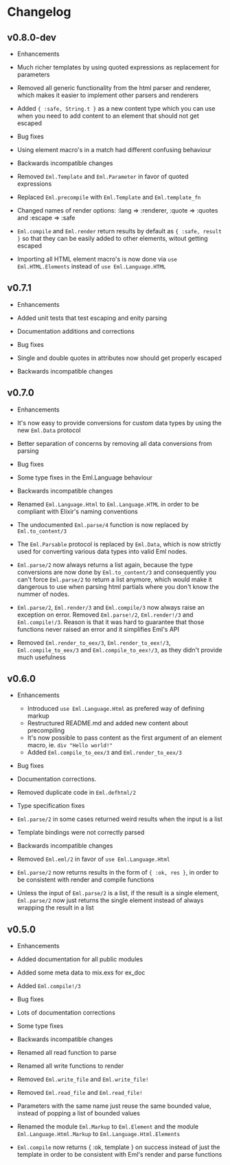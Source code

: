 # Changelog

## v0.8.0-dev
 * Enhancements
  * Much richer templates by using quoted expressions as replacement for parameters
  * Removed all generic functionality from the html parser and renderer,
    which makes it easier to implement other parsers and renderers
  * Added `{ :safe, String.t }` as a new content type which you can use when you need to add content to an element that should not get escaped

 * Bug fixes
  * Using element macro's in a match had different confusing behaviour

 * Backwards incompatible changes
  * Removed `Eml.Template` and `Eml.Parameter` in favor of quoted expressions
  * Replaced `Eml.precompile` with `Eml.Template` and `Eml.template_fn`
  * Changed names of render options: :lang => :renderer, :quote => :quotes and :escape => :safe
  * `Eml.compile` and `Eml.render` return results by default as `{ :safe, result }` so that
    they can be easily added to other elements, witout getting escaped
  * Importing all HTML element macro's is now done via `use Eml.HTML.Elements` instead of `use Eml.Language.HTML`


## v0.7.1
 * Enhancements
  * Added unit tests that test escaping and enity parsing
  * Documentation additions and corrections

 * Bug fixes
  * Single and double quotes in attributes now should get properly escaped

 * Backwards incompatible changes

## v0.7.0
 * Enhancements
  * It's now easy to provide conversions for custom data types by using the new `Eml.Data` protocol
  * Better separation of concerns by removing all data conversions from parsing

 * Bug fixes
  * Some type fixes in the Eml.Language behaviour

 * Backwards incompatible changes
  * Renamed `Eml.Language.Html` to `Eml.Language.HTML` in order to be compliant with Elixir's naming conventions
  * The undocumented `Eml.parse/4` function is now replaced by `Eml.to_content/3`
  * The `Eml.Parsable` protocol is replaced by `Eml.Data`, which is now strictly used for converting various
    data types into valid Eml nodes.
  * `Eml.parse/2` now always returns a list again, because the type
    conversions are now done by `Eml.to_content/3` and consequently you can't force
    `Eml.parse/2` to return a list anymore, which would make it dangerous to
    use when parsing html partials where you don't know the nummer of nodes.
  * `Eml.parse/2`, `Eml.render/3` and `Eml.compile/3` now always raise an exception on error.
     Removed `Eml.parse!/2`, `Eml.render!/3` and `Eml.compile!/3`. Reason is that it was hard
     to guarantee that those functions never raised an error and it simplifies Eml's API
  * Removed `Eml.render_to_eex/3`, `Eml.render_to_eex!/3`, `Eml.compile_to_eex/3` and `Eml.compile_to_eex!/3`,
    as they didn't provide much usefulness

## v0.6.0

 * Enhancements
   * Introduced `use Eml.Language.Html` as prefered way of defining markup
   * Restructured README.md and added new content about precompiling
   * It's now possible to pass content as the first argument of an element macro, ie. `div "Hello world!"`
   * Added `Eml.compile_to_eex/3` and `Eml.render_to_eex/3`

 * Bug fixes
  * Documentation corrections.
  * Removed duplicate code in `Eml.defhtml/2`
  * Type specification fixes
  * `Eml.parse/2` in some cases returned weird results when the input is a list
  * Template bindings were not correctly parsed

 * Backwards incompatible changes
  * Removed `Eml.eml/2` in favor of `use Eml.Language.Html`
  * `Eml.parse/2` now returns results in the form of `{ :ok, res }`, in order to be consistent with render and compile functions
  * Unless the input of `Eml.parse/2` is a list, if the result is a single element, `Eml.parse/2` now just returns the single element
    instead of always wrapping the result in a list


## v0.5.0

 * Enhancements
  * Added documentation for all public modules
  * Added some meta data to mix.exs for ex_doc
  * Added `Eml.compile!/3`

 * Bug fixes
  * Lots of documentation corrections
  * Some type fixes

 * Backwards incompatible changes
  * Renamed all read function to parse
  * Renamed all write functions to render
  * Removed `Eml.write_file` and `Eml.write_file!`
  * Removed `Eml.read_file` and `Eml.read_file!`
  * Parameters with the same name just reuse the same bounded value, instead of popping a list of bounded values
  * Renamed the module `Eml.Markup` to `Eml.Element` and the module `Eml.Language.Html.Markup` to `Eml.Language.Html.Elements`
  * `Eml.compile` now returns { :ok, template } on success instead of just the template in order to be consistent with Eml's
    render and parse functions
